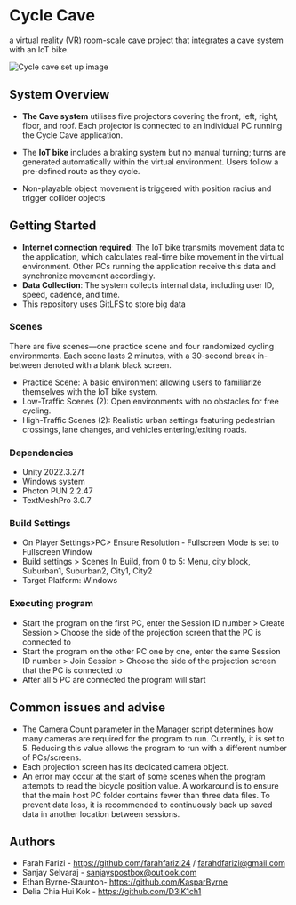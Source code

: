 # Cycle Cave

a virtual reality (VR) room-scale cave project that integrates a cave system with an IoT bike.

![Cycle cave set up image](Assets/ZqApRFHg.jpg)

## System Overview

* **The Cave system** utilises five projectors covering the front, left, right, floor, and roof. Each projector is connected to an individual PC running the Cycle Cave application.

* The **IoT bike** includes a braking system but no manual turning; turns are generated automatically within the virtual environment. Users follow a pre-defined route as they cycle.

* Non-playable object movement is triggered with position radius and trigger collider objects
  
## Getting Started
* **Internet connection required**: The IoT bike transmits movement data to the application, which calculates real-time bike movement in the virtual environment. Other PCs running the application receive this data and synchronize movement accordingly.
* **Data Collection**: The system collects internal data, including user ID, speed, cadence, and time.
* This repository uses GitLFS to store big data
  
### Scenes
There are five scenes—one practice scene and four randomized cycling environments. Each scene lasts 2 minutes, with a 30-second break in-between denoted with a blank black screen.
* Practice Scene: A basic environment allowing users to familiarize themselves with the IoT bike system.
* Low-Traffic Scenes (2): Open environments with no obstacles for free cycling.
* High-Traffic Scenes (2): Realistic urban settings featuring pedestrian crossings, lane changes, and vehicles entering/exiting roads.

### Dependencies

* Unity 2022.3.27f
* Windows system
* Photon PUN 2 2.47
* TextMeshPro 3.0.7

### Build Settings
* On Player Settings>PC> Ensure Resolution - Fullscreen Mode is set to Fullscreen Window
* Build settings > Scenes In Build, from 0 to 5: Menu, city block, Suburban1, Suburban2, City1, City2
* Target Platform: Windows

### Executing program

* Start the program on the first PC, enter the Session ID number > Create Session > Choose the side of the projection screen that the PC is connected to
* Start the program on the other PC one by one, enter the same Session ID number > Join Session >  Choose the side of the projection screen that the PC is connected to
* After all 5 PC are connected the program will start

## Common issues and advise

* The Camera Count parameter in the Manager script determines how many cameras are required for the program to run. Currently, it is set to 5. Reducing this value allows the program to run with a different number of PCs/screens.
* Each projection screen has its dedicated camera object.
* An error may occur at the start of some scenes when the program attempts to read the bicycle position value. A workaround is to ensure that the main host PC folder contains fewer than three data files. To prevent data loss, it is recommended to continuously back up saved data in another location between sessions. 
  
## Authors
* Farah Farizi - https://github.com/farahfarizi24 / farahdfarizi@gmail.com
* Sanjay Selvaraj - sanjayspostbox@outlook.com
* Ethan Byrne-Staunton- https://github.com/KasparByrne
* Delia Chia Hui Kok - https://github.com/D3lK1ch1

